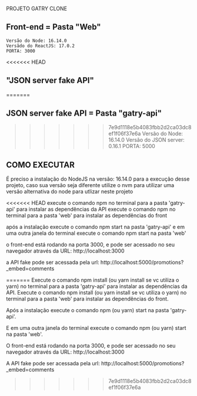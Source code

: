 PROJETO GATRY CLONE

## Front-end = Pasta "Web"
    Versão do Node: 16.14.0
    Versãdo do ReactJS: 17.0.2
    PORTA: 3000

<<<<<<< HEAD
## "JSON server fake API"
=======
## JSON server fake API = Pasta "gatry-api"
>>>>>>> 7e9d1118e5b4083fbb2d2ca03dc8ef1f06f37e6a
    Versão do Node: 16.14.0
    Versão do JSON server: 0.16.1
    PORTA: 5000

## COMO EXECUTAR
É preciso a instalação do NodeJS na versão: 16.14.0 para a execução desse projeto, caso sua versão seja diferente utilize o nvm para utilizar uma versão alternativa do node para utlizar neste projeto

<<<<<<< HEAD
execute o comando npm no terminal para a pasta 'gatry-api' para instalar as dependências da API
execute o comando npm no terminal para a pasta 'web' para instalar as dependências do front

após a instalação execute o comando npm start na pasta 'gatry-api'
e em uma outra janela do terminal execute o comando npm start na pasta 'web'

o front-end está rodando na porta 3000, e pode ser acessado no seu navegador através da URL:
http://localhost:3000

a API fake pode ser acessada pela url:
http://localhost:5000/promotions?_embed=comments




        




=======
Execute o comando npm install (ou yarn install se vc utiliza o yarn) no terminal para a pasta 'gatry-api' para instalar as dependências da API.
Execute o comando npm install (ou yarn install se vc utiliza o yarn) no terminal para a pasta 'web' para instalar as dependências do front.

Após a instalação execute o comando npm (ou yarn) start na pasta 'gatry-api'.

E em uma outra janela do terminal execute o comando npm (ou yarn) start na pasta 'web'.

O front-end está rodando na porta 3000, e pode ser acessado no seu navegador através da URL:
http://localhost:3000

A API fake pode ser acessada pela url:
http://localhost:5000/promotions?_embed=comments
>>>>>>> 7e9d1118e5b4083fbb2d2ca03dc8ef1f06f37e6a
